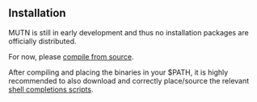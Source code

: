 ## Installation
MUTN is still in early development and thus no installation packages are officially distributed.

For now, please [compile from source](https://github.com/rwinkhart/MUTN/blob/main/wiki/MUTN/build.md).

After compiling and placing the binaries in your $PATH, it is highly recommended to also download and correctly place/source the relevant [shell completions scripts](https://github.com/rwinkhart/MUTN/blob/main/wiki/MUTN/completions.md).